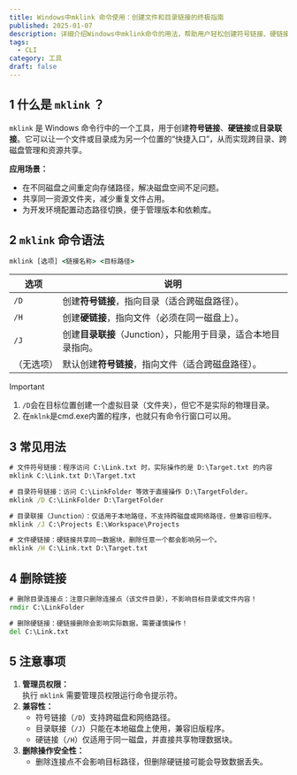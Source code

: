```yaml
---
title: Windows中mklink 命令使用：创建文件和目录链接的终极指南
published: 2025-01-07
description: 详细介绍Windows中mklink命令的用法，帮助用户轻松创建符号链接、硬链接和目录联接，实现跨磁盘和目录管理。
tags:
  - CLI
category: 工具
draft: false
---
```

## 1 什么是 `mklink` ？  
`mklink` 是 Windows 命令行中的一个工具，用于创建**符号链接**、**硬链接**或**目录联接**。它可以让一个文件或目录成为另一个位置的“快捷入口”，从而实现跨目录、跨磁盘管理和资源共享。  

**应用场景：**  
- 在不同磁盘之间重定向存储路径，解决磁盘空间不足问题。  
- 共享同一资源文件夹，减少重复文件占用。  
- 为开发环境配置动态路径切换，便于管理版本和依赖库。  
## 2 `mklink` 命令语法
```cmd
mklink [选项] <链接名称> <目标路径>
```

| **选项**  | **说明**                                                                         |
|-----------|----------------------------------------------------------------------------------|
| `/D`      | 创建**符号链接**，指向目录（适合跨磁盘路径）。                                   |
| `/H`      | 创建**硬链接**，指向文件（必须在同一磁盘上）。                                   |
| `/J`      | 创建**目录联接**（Junction），只能用于目录，适合本地目录指向。                    |
| （无选项）| 默认创建**符号链接**，指向文件（适合跨磁盘路径）。                               |

> [!IMPORTANT] 
> 1. `/D`会在目标位置创建一个虚拟目录（文件夹），但它不是实际的物理目录。
> 2. 在`mklnk`是cmd.exe内置的程序，也就只有命令行窗口可以用。

## 3 常见用法  
```cmd
# 文件符号链接：程序访问 C:\Link.txt 时，实际操作的是 D:\Target.txt 的内容
mklink C:\Link.txt D:\Target.txt

# 目录符号链接：访问 C:\LinkFolder 等效于直接操作 D:\TargetFolder。
mklink /D C:\LinkFolder D:\TargetFolder

# 目录联接（Junction）：仅适用于本地路径，不支持跨磁盘或网络路径，但兼容旧程序。
mklink /J C:\Projects E:\Workspace\Projects

# 文件硬链接：硬链接共享同一数据块，删除任意一个都会影响另一个。
mklink /H C:\Link.txt D:\Target.txt
```
## 4 删除链接 
```cmd
# 删除目录连接点：注意只删除连接点（该文件目录），不影响目标目录或文件内容！
rmdir C:\LinkFolder

# 删除硬链接：硬链接删除会影响实际数据，需要谨慎操作！  
del C:\Link.txt
```
## 5 注意事项

1. **管理员权限：**  
   执行 `mklink` 需要管理员权限运行命令提示符。  
2. **兼容性：**  
   - 符号链接（`/D`）支持跨磁盘和网络路径。  
   - 目录联接（`/J`）只能在本地磁盘上使用，兼容旧版程序。  
   - 硬链接（`/H`）仅适用于同一磁盘，并直接共享物理数据块。  
3. **删除操作安全性：**  
   - 删除连接点不会影响目标路径，但删除硬链接可能会导致数据丢失。  
